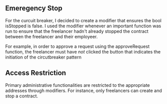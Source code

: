 
## Emeregency Stop
For the curcuit breaker, I decided to create a modifier that ensures the bool isStopped is false. I used the modifier whenever an important function was run to ensure that the freelancer hadn't already stopped the contract between the freelancer and their employeer. 

For example, in order to approve a request using the approveRequest function, the freelancer must have *not* clicked the button that indicates the initiation of the circutbreaker pattern 


## Access Restriction 
Primary administrative functionalities are restricted to the appropriate addresses through modifiers. For instance, only freelancers can create and stop a contract. 

